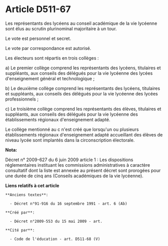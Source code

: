 # Article D511-67

Les représentants des lycéens au conseil académique de la vie lycéenne sont élus au scrutin plurinominal majoritaire à un
tour.

Le vote est personnel et secret.

Le vote par correspondance est autorisé.

Les électeurs sont répartis en trois collèges :

a) Le premier collège comprend les représentants des lycéens, titulaires et suppléants, aux conseils des délégués pour la vie
lycéenne des lycées d'enseignement général et technologique ;

b) Le deuxième collège comprend les représentants des lycéens, titulaires et suppléants, aux conseils des délégués pour la
vie lycéenne des lycées professionnels ;

c) Le troisième collège comprend les représentants des élèves, titulaires et suppléants, aux conseils des délégués pour la
vie lycéenne des établissements régionaux d'enseignement adapté.

Le collège mentionné au c n'est créé que lorsqu'un ou plusieurs établissements régionaux d'enseignement adapté accueillant
des élèves de niveau lycée sont implantés dans la circonscription électorale.

**Nota:**

Décret n° 2009-627 du 6 juin 2009 article 1 : Les dispositions réglementaires instituant les commissions administratives à
caractère consultatif dont la liste est annexée au présent décret sont prorogées pour une durée de cinq ans (Conseils
académiques de la vie lycéenne).

**Liens relatifs à cet article**

	**Anciens textes**:

	  - Décret n°91-916 du 16 septembre 1991 - art. 6 (Ab)

	**Créé par**:

	  - Décret n°2009-553 du 15 mai 2009 - art.

	**Cité par**:

	  - Code de l'éducation - art. D511-68 (V)
